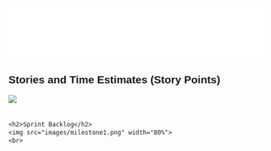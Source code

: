 <div align="left" style="font-family: Arial, Helvetica, sans-serif;">
    <br>
    <img src="images/sprint1header.svg" height="100" width="1000">
    <br>
    <h2>Stories and Time Estimates (Story Points)</h2>
    <img src="images/milestone1-estimages.png" width="80%">
    <br>
    <br>

    <h2>Sprint Backlog</h2>
    <img src="images/milestone1.png" width="80%">
    <br>
</div> 
